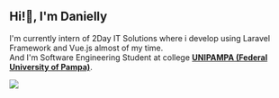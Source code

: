 

<!--
**DaniellyCN/DaniellyCN** is a ✨ _special_ ✨ repository because its `README.md` (this file) appears on your GitHub profile.

Here are some ideas to get you started:

- 🔭 I’m currently working on ...
- 🌱 I’m currently learning ...
- 👯 I’m looking to collaborate on ...
- 🤔 I’m looking for help with ...
- 💬 Ask me about ...
- 📫 How to reach me: ...
- 😄 Pronouns: ...
- ⚡ Fun fact: ...
-->


<h2>Hi!👋, I'm Danielly</h2>

<p>I'm currently intern of 2Day IT Solutions where i develop using Laravel Framework and Vue.js almost of my time. <br/> And  I'm Software Engineering Student at college <strong><a href="#">UNIPAMPA (Federal University of Pampa)</a></strong>.</p>


<img src="https://img.shields.io/static/v1?label=&message=Linkedin&style=for-the-badge&logo=linkedin&color=0e76a8&link=http://left&link=https://www.linkedin.com/in/danielly-neves-437538239/" />


